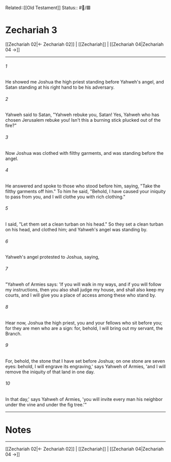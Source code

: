Related::[[Old Testament]]
Status:: #📖/🟥
# Zechariah 3

[[Zechariah 02|← Zechariah 02]] | [[Zechariah]] | [[Zechariah 04|Zechariah 04 →]]
***



###### 1 
He showed me Joshua the high priest standing before Yahweh's angel, and Satan standing at his right hand to be his adversary. 

###### 2 
Yahweh said to Satan, "Yahweh rebuke you, Satan! Yes, Yahweh who has chosen Jerusalem rebuke you! Isn't this a burning stick plucked out of the fire?" 

###### 3 
Now Joshua was clothed with filthy garments, and was standing before the angel. 

###### 4 
He answered and spoke to those who stood before him, saying, "Take the filthy garments off him." To him he said, "Behold, I have caused your iniquity to pass from you, and I will clothe you with rich clothing." 

###### 5 
I said, "Let them set a clean turban on his head." So they set a clean turban on his head, and clothed him; and Yahweh's angel was standing by. 

###### 6 
Yahweh's angel protested to Joshua, saying, 

###### 7 
"Yahweh of Armies says: 'If you will walk in my ways, and if you will follow my instructions, then you also shall judge my house, and shall also keep my courts, and I will give you a place of access among these who stand by. 

###### 8 
Hear now, Joshua the high priest, you and your fellows who sit before you; for they are men who are a sign: for, behold, I will bring out my servant, the Branch. 

###### 9 
For, behold, the stone that I have set before Joshua; on one stone are seven eyes: behold, I will engrave its engraving,' says Yahweh of Armies, 'and I will remove the iniquity of that land in one day. 

###### 10 
In that day,' says Yahweh of Armies, 'you will invite every man his neighbor under the vine and under the fig tree.'"

---
# Notes


***
[[Zechariah 02|← Zechariah 02]] | [[Zechariah]] | [[Zechariah 04|Zechariah 04 →]]
